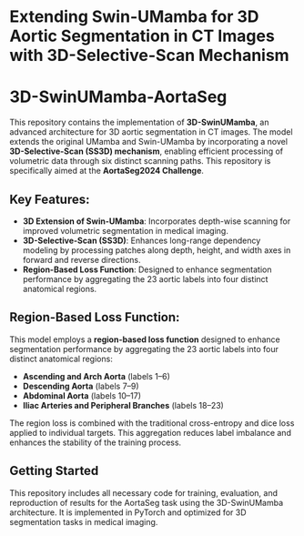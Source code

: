 # Extending Swin-UMamba for 3D Aortic Segmentation in CT Images with 3D-Selective-Scan Mechanism

# 3D-SwinUMamba-AortaSeg

This repository contains the implementation of **3D-SwinUMamba**, an advanced architecture for 3D aortic segmentation in CT images. The model extends the original UMamba and Swin-UMamba by incorporating a novel **3D-Selective-Scan (SS3D) mechanism**, enabling efficient processing of volumetric data through six distinct scanning paths. This repository is specifically aimed at the **AortaSeg2024 Challenge**.

## Key Features:
- **3D Extension of Swin-UMamba**: Incorporates depth-wise scanning for improved volumetric segmentation in medical imaging.
- **3D-Selective-Scan (SS3D)**: Enhances long-range dependency modeling by processing patches along depth, height, and width axes in forward and reverse directions.
- **Region-Based Loss Function**: Designed to enhance segmentation performance by aggregating the 23 aortic labels into four distinct anatomical regions.

## Region-Based Loss Function:
This model employs a **region-based loss function** designed to enhance segmentation performance by aggregating the 23 aortic labels into four distinct anatomical regions:

- **Ascending and Arch Aorta** (labels 1–6)
- **Descending Aorta** (labels 7–9)
- **Abdominal Aorta** (labels 10–17)
- **Iliac Arteries and Peripheral Branches** (labels 18–23)

The region loss is combined with the traditional cross-entropy and dice loss applied to individual targets. This aggregation reduces label imbalance and enhances the stability of the training process.

## Getting Started
This repository includes all necessary code for training, evaluation, and reproduction of results for the AortaSeg task using the 3D-SwinUMamba architecture. It is implemented in PyTorch and optimized for 3D segmentation tasks in medical imaging.

